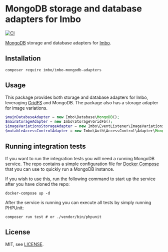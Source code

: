 # MongoDB storage and database adapters for Imbo

[![CI](https://github.com/imbo/imbo-mongodb-adapters/workflows/CI/badge.svg)](https://github.com/imbo/imbo-mongodb-adapters/actions?query=workflow%3ACI)

[MongoDB](https://www.mongodb.com/) storage and database adapters for [Imbo](https://imbo.io).

## Installation

    composer require imbo/imbo-mongodb-adapters

## Usage

This package provides both storage and database adapters for Imbo, leveraging [GridFS](https://docs.mongodb.com/manual/core/gridfs/) and MongoDB. The package also has a storage adapter for image variations.

```php
$mainDatabaseAdapter = new Imbo\Database\MongoDB();
$mainStorageAdapter = new Imbo\Storage\GridFS();
$imageVariationsStorageAdapter = new Imbo\EventListener\ImageVariations\Storage\GridFS();
$mutableAccessControlAdapter = new Imbo\Auth\AccessControl\Adapter\MongoDB();
```

## Running integration tests

If you want to run the integration tests you will need a running MongoDB service. The repo contains a simple configuration file for [Docker Compose](https://docs.docker.com/compose/) that you can use to quickly run a MongoDB instance.

If you wish to use this, run the following command to start up the service after you have cloned the repo:

```
docker-compose up -d
```

After the service is running you can execute all tests by simply running PHPUnit:

```
composer run test # or ./vendor/bin/phpunit
```

## License

MIT, see [LICENSE](LICENSE).
